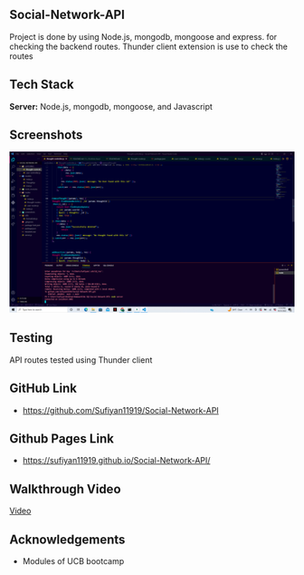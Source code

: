 ## Social-Network-API
Project is done by using Node.js, mongodb, mongoose and express. for checking the backend routes. Thunder client extension is use to check the routes

## Tech Stack

**Server:** Node.js, mongodb, mongoose, and Javascript


## Screenshots

![App Screenshot](https://raw.githubusercontent.com/Sufiyan11919/Social-Network-API/main/Screenshots/Screenshot%20(231).png)




## Testing
API routes tested using Thunder client

## GitHub Link
- https://github.com/Sufiyan11919/Social-Network-API

## Github Pages Link
- https://sufiyan11919.github.io/Social-Network-API/

## Walkthrough Video
[Video]() 


## Acknowledgements
- Modules of UCB bootcamp
